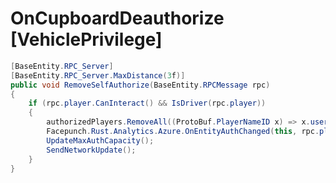 <Badge type="danger" text="Carbon Compatible"/><Badge type="warning" text="Oxide Compatible"/>
# OnCupboardDeauthorize [VehiclePrivilege]
```csharp
[BaseEntity.RPC_Server]
[BaseEntity.RPC_Server.MaxDistance(3f)]
public void RemoveSelfAuthorize(BaseEntity.RPCMessage rpc)
{
	if (rpc.player.CanInteract() && IsDriver(rpc.player))
	{
		authorizedPlayers.RemoveAll((ProtoBuf.PlayerNameID x) => x.userid == (ulong)rpc.player.userID);
		Facepunch.Rust.Analytics.Azure.OnEntityAuthChanged(this, rpc.player, System.Linq.Enumerable.Select(authorizedPlayers, (ProtoBuf.PlayerNameID x) => x.userid), "removed", rpc.player.userID);
		UpdateMaxAuthCapacity();
		SendNetworkUpdate();
	}
}

```
